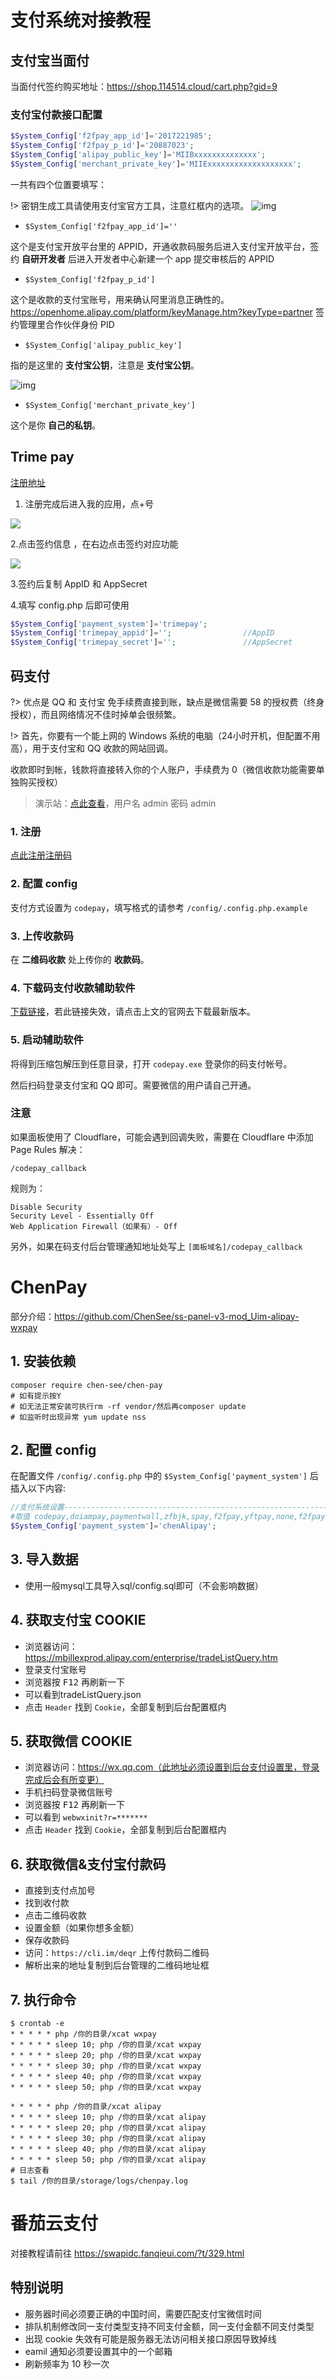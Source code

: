 # 支付系统对接教程

## 支付宝当面付

当面付代签约购买地址：https://shop.114514.cloud/cart.php?gid=9

### 支付宝付款接口配置

```php
$System_Config['f2fpay_app_id']='2017221985';
$System_Config['f2fpay_p_id']='20887023';
$System_Config['alipay_public_key']='MIIBxxxxxxxxxxxxxx';
$System_Config['merchant_private_key']='MIIExxxxxxxxxxxxxxxxxxx';
```

一共有四个位置要填写：

!> 密钥生成工具请使用支付宝官方工具，注意红框内的选项。
![img](https://i.imgur.com/5gaRzDl.png)

- `$System_Config['f2fpay_app_id']=''`

这个是支付宝开放平台里的 APPID，开通收款码服务后进入支付宝开放平台，签约 **自研开发者** 后进入开发者中心新建一个 app 提交审核后的 APPID

- `$System_Config['f2fpay_p_id']`

这个是收款的支付宝账号，用来确认阿里消息正确性的。<https://openhome.alipay.com/platform/keyManage.htm?keyType=partner> 签约管理里合作伙伴身份 PID

- `$System_Config['alipay_public_key']`

指的是这里的 **支付宝公钥**，注意是 **支付宝公钥**。 

![img](https://img.vim-cn.com/1b/a99bc47671cfa05c6f4dfbea1995fd8523319f.png)

- `$System_Config['merchant_private_key']`

这个是你 **自己的私钥**。

## Trime pay

[注册地址](https://portal.trimepay.com/#/auth/register)

1. 注册完成后进入我的应用，点+号

![](https://i.loli.net/2019/01/05/5c307e23ad49b.png)

2.点击签约信息 ，在右边点击签约对应功能

![](https://i.loli.net/2019/01/05/5c307e6524413.png)

3.签约后复制 AppID 和 AppSecret

4.填写 config.php 后即可使用

```php
$System_Config['payment_system']='trimepay';
$System_Config['trimepay_appid']='';				//AppID
$System_Config['trimepay_secret']='';				//AppSecret
```

## 码支付

?> 优点是 QQ 和 支付宝 免手续费直接到账，缺点是微信需要 58 的授权费（终身授权），而且网络情况不佳时掉单会很频繁。

!> 首先，你要有一个能上网的 Windows 系统的电脑（24小时开机，但配置不用高），用于支付宝和 QQ 收款的网站回调。

收款即时到帐，钱款将直接转入你的个人账户，手续费为 0（微信收款功能需要单独购买授权）

> 演示站：[点此查看](http://ssrstatus.tk/)，用户名 admin 密码 admin

### 1. 注册

[点此注册注册码](https://codepay.fateqq.com/i/39756)

### 2. 配置 config

支付方式设置为 `codepay`，填写格式的请参考 `/config/.config.php.example`

### 3. 上传收款码

在 **二维码收款** 处上传你的 **收款码**。

### 4. 下载码支付收款辅助软件

[下载链接](http://down.xiuxiu888.com/codepay/codepay.rar)，若此链接失效，请点击上文的官网去下载最新版本。

### 5. 启动辅助软件

将得到压缩包解压到任意目录，打开 `codepay.exe` 登录你的码支付帐号。

然后扫码登录支付宝和 QQ 即可。需要微信的用户请自己开通。

### 注意

如果面板使用了 Cloudflare，可能会遇到回调失败，需要在 Cloudflare 中添加 Page Rules 解决：

`/codepay_callback`

规则为：

```
Disable Security
Security Level - Essentially Off
Web Application Firewall（如果有）- Off
```

另外，如果在码支付后台管理通知地址处写上 `[面板域名]/codepay_callback`

# ChenPay

部分介绍：https://github.com/ChenSee/ss-panel-v3-mod_Uim-alipay-wxpay

## 1. 安装依赖

```
composer require chen-see/chen-pay
# 如有提示按Y
# 如无法正常安装可执行rm -rf vendor/然后再composer update
# 如监听时出现异常 yum update nss
```

## 2. 配置 config

在配置文件 `/config/.config.php` 中的 `$System_Config['payment_system']` 后插入以下内容:

```php
//支付系统设置--------------------------------------------------------------------
#取值 codepay,doiampay,paymentwall,zfbjk,spay,f2fpay,yftpay,none,f2fpay_codepay,chenAlipay
$System_Config['payment_system']='chenAlipay';
```

## 3. 导入数据

- 使用一般mysql工具导入sql/config.sql即可（不会影响数据）

## 4. 获取支付宝 COOKIE

- 浏览器访问：https://mbillexprod.alipay.com/enterprise/tradeListQuery.htm
- 登录支付宝账号
- 浏览器按 <kbd>F12</kbd> 再刷新一下
- 可以看到tradeListQuery.json
- 点击 `Header` 找到 `Cookie`，全部复制到后台配置框内

## 5. 获取微信 COOKIE

- 浏览器访问：https://wx.qq.com（此地址必须设置到后台支付设置里，登录完成后会有所变更）
- 手机扫码登录微信账号
- 浏览器按 <kbd>F12</kbd> 再刷新一下
- 可以看到 `webwxinit?r=*******`
- 点击 `Header` 找到 `Cookie`，全部复制到后台配置框内

## 6. 获取微信&支付宝付款码

- 直接到支付点加号
- 找到收付款
- 点击二维码收款
- 设置金额（如果你想多金额）
- 保存收款码
- 访问：`https://cli.im/deqr` 上传付款码二维码
- 解析出来的地址复制到后台管理的二维码地址框

## 7. 执行命令

```
$ crontab -e
* * * * * php /你的目录/xcat wxpay
* * * * * sleep 10; php /你的目录/xcat wxpay
* * * * * sleep 20; php /你的目录/xcat wxpay
* * * * * sleep 30; php /你的目录/xcat wxpay
* * * * * sleep 40; php /你的目录/xcat wxpay
* * * * * sleep 50; php /你的目录/xcat wxpay

* * * * * php /你的目录/xcat alipay
* * * * * sleep 10; php /你的目录/xcat alipay
* * * * * sleep 20; php /你的目录/xcat alipay
* * * * * sleep 30; php /你的目录/xcat alipay
* * * * * sleep 40; php /你的目录/xcat alipay
* * * * * sleep 50; php /你的目录/xcat alipay
# 日志查看
$ tail /你的目录/storage/logs/chenpay.log
```

# 番茄云支付

对接教程请前往 https://swapidc.fanqieui.com/?t/329.html

## 特别说明

- 服务器时间必须要正确的中国时间，需要匹配支付宝微信时间
- 排队机制修改同一支付类型支持不同支付金额，同一支付金额不同支付类型
- 出现 cookie 失效有可能是服务器无法访问相关接口原因导致掉线
- eamil 通知必须要设置其中的一个邮箱
- 刷新频率为 10 秒一次
